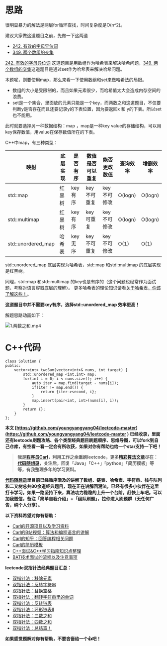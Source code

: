 # 思路 

很明显暴力的解法是两层for循环查找，时间复杂度是O(n^2)。

建议大家做这道题目之前，先做一下这两道
* [242. 有效的字母异位词](https://mp.weixin.qq.com/s/vM6OszkM6L1Mx2Ralm9Dig)
* [349. 两个数组的交集](https://mp.weixin.qq.com/s/N9iqAchXreSVW7zXUS4BVA)

[242. 有效的字母异位词](https://mp.weixin.qq.com/s/vM6OszkM6L1Mx2Ralm9Dig) 这道题目是用数组作为哈希表来解决哈希问题，[349. 两个数组的交集](https://mp.weixin.qq.com/s/N9iqAchXreSVW7zXUS4BVA)这道题目是通过set作为哈希表来解决哈希问题。

本题呢，则要使用map，那么来看一下使用数组和set来做哈希法的局限。

* 数组的大小是受限制的，而且如果元素很少，而哈希值太大会造成内存空间的浪费。
* set是一个集合，里面放的元素只能是一个key，而两数之和这道题目，不仅要判断y是否存在而且还要记录y的下表位置，因为要返回x 和 y的下表。所以set 也不能用。

此时就要选择另一种数据结构：map ，map是一种key value的存储结构，可以用key保存数值，用value在保存数值所在的下表。

C++中map，有三种类型：

|映射 |底层实现 | 是否有序 |数值是否可以重复 | 能否更改数值|查询效率 |增删效率|
|---|---| --- |---| --- | --- | ---|
|std::map |红黑树 |key有序 |key不可重复 |key不可修改 | O(logn)|O(logn) |
|std::multimap | 红黑树|key有序 | key可重复 | key不可修改|O(logn) |O(logn) |
|std::unordered_map |哈希表 | key无序 |key不可重复 |key不可修改 |O(1) | O(1)|

std::unordered_map 底层实现为哈希表，std::map 和std::multimap 的底层实现是红黑树。

同理，std::map 和std::multimap 的key也是有序的（这个问题也经常作为面试题，考察对语言容器底层的理解）。 更多哈希表的理论知识请看[关于哈希表，你该了解这些！](https://mp.weixin.qq.com/s/g8N6WmoQmsCUw3_BaWxHZA)。

**这道题目中并不需要key有序，选择std::unordered_map 效率更高！**

解题思路动画如下：

![1.两数之和.mp4](f6e6bd0b-dde4-4228-885f-448907752a80)



# C++代码 

```
class Solution {
public:
    vector<int> twoSum(vector<int>& nums, int target) {
        std::unordered_map <int,int> map;
        for(int i = 0; i < nums.size(); i++) {
            auto iter = map.find(target - nums[i]);
            if(iter != map.end()) {
                return {iter->second, i};
            }
            map.insert(pair<int, int>(nums[i], i));
        }
        return {};
    }
};
```


**本文  [https://github.com/youngyangyang04/leetcode-master](https://github.com/youngyangyang04/leetcode-master ) 已经收录，里面还有leetcode刷题攻略、各个类型经典题目刷题顺序、思维导图，可以fork到自己仓库，有空看一看一定会有所收获，如果对你有帮助也给一个star支持一下吧！**

> **我是[程序员Carl](https://github.com/youngyangyang04)，利用工作之余重刷leetcode，更多[精彩算法文章](https://mp.weixin.qq.com/mp/appmsgalbum?__biz=MzUxNjY5NTYxNA==&action=getalbum&album_id=1485825793120387074&scene=173#wechat_redirect)尽在：[代码随想录](https://img-blog.csdnimg.cn/20200815195519696.png)，关注后，回复「Java」「C++」「python」「简历模板」等等，有我整理多年的学习资料。**

**[代码随想录](https://img-blog.csdnimg.cn/20200815195519696.png)里目前已经循序渐及的讲解了数组、链表、哈希表、字符串、栈与队列和二叉树总共80余道经典题目，现在正在讲解回溯法，已经有很多小伙伴在这里打卡学习，如果一路坚持下来，算法功力稳稳的上升一个台阶，赶快上车吧。可以加我[微信](https://img-blog.csdnimg.cn/20200814140330894.png)，备注「简单自我介绍」+「组队刷题」，拉你进入刷题群（无任何广告，纯个人分享）。**


**以下资料希望对你有帮助：**

* [Carl的开源项目以及学习资料](https://github.com/youngyangyang04)
* [Carl的B站视频：算法和编程语言的讲解](https://space.bilibili.com/525438321)
* [Carl的知乎：回答编程相关问题](https://www.zhihu.com/people/sun-xiu-yang-64)
* [Carl的简历模板](https://github.com/youngyangyang04/Markdown-Resume-Template)
* [C++面试&C++学习指南知识点整理](https://github.com/youngyangyang04/TechCPP)
* [BAT技术面试的流程以及注意事项](https://mp.weixin.qq.com/s/815qCyFGVIxwut9I_7PNFw)


**leetcode双指针法经典题目汇总：**

* [双指针法：移除元素](https://mp.weixin.qq.com/s/wj0T-Xs88_FHJFwayElQlA)
* [双指针法：反转字符串](https://mp.weixin.qq.com/s/X02S61WCYiCEhaik6VUpFA)
* [双指针法：替换空格](https://mp.weixin.qq.com/s/t0A9C44zgM-RysAQV3GZpg)
* [双指针法：翻转字符串里的单词](https://mp.weixin.qq.com/s/X3qpi2v5RSp08mO-W5Vicw)
* [双指针法：反转链表](https://mp.weixin.qq.com/s/pnvVP-0ZM7epB8y3w_Njwg)
* [双指针法：环形链表II](https://mp.weixin.qq.com/s/_QVP3IkRZWx9zIpQRgajzA)
* [双指针法：三数之和](https://mp.weixin.qq.com/s/r5cgZFu0tv4grBAexdcd8A)
* [双指针法：四数之和](https://mp.weixin.qq.com/s/nQrcco8AZJV1pAOVjeIU_g)
* [双指针法：总结篇！](https://mp.weixin.qq.com/s/_p7grwjISfMh0U65uOyCjA)


**如果感觉题解对你有帮助，不要吝啬给一个👍吧！**
